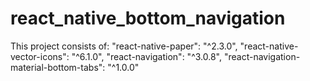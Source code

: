 # react_native_bottom_navigation

This project consists of:
    "react-native-paper": "^2.3.0",
    "react-native-vector-icons": "^6.1.0",
    "react-navigation": "^3.0.8",
    "react-navigation-material-bottom-tabs": "^1.0.0"
